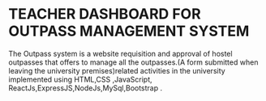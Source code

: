 # TEACHER DASHBOARD FOR OUTPASS MANAGEMENT SYSTEM 


The Outpass system is a website requisition and approval of hostel outpasses that offers to manage all the outpasses.(A form submitted when leaving the university premises)related activities in the university implemented using HTML,CSS ,JavaScript, ReactJs,ExpressJS,NodeJs,MySql,Bootstrap .









